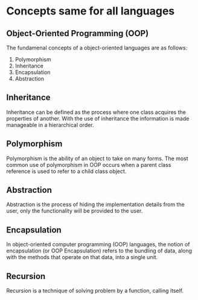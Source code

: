# Concepts same for all languages

## Object-Oriented Programming (OOP)
The fundamenal concepts of a object-oriented languages are as follows:  
1. Polymorphism
1. Inheritance
1. Encapsulation
1. Abstraction

## Inheritance
Inheritance can be defined as the process where one class acquires the properties of another. With the use of inheritance the information is made manageable in a hierarchical order.

## Polymorphism
Polymorphism is the ability of an object to take on many forms. The most common use of polymorphism in OOP occurs when a parent class reference is used to refer to a child class object.

## Abstraction
Abstraction is the process of hiding the implementation details from the user, only the functionality will be provided to the user.

## Encapsulation
In object-oriented computer programming (OOP) languages, the notion of encapsulation (or OOP Encapsulation) refers to the bundling of data, along with the methods that operate on that data, into a single unit.


## Recursion
Recursion is a technique of solving problem by a function, calling itself. 

